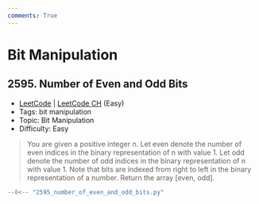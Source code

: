 ```yaml
---
comments: True
---
```


# Bit Manipulation

## 2595. Number of Even and Odd Bits

-   [LeetCode](https://leetcode.com/problems/number-of-even-and-odd-bits/) | [LeetCode CH](https://leetcode.cn/problems/number-of-even-and-odd-bits/) (Easy)
-   Tags: bit manipulation
-   Topic: Bit Manipulation
-   Difficulty: Easy

> You are given a positive integer n.
> Let even denote the number of even indices in the binary representation of n with value 1.
> Let odd denote the number of odd indices in the binary representation of n with value 1.
> Note that bits are indexed from right to left in the binary representation of a number.
> Return the array [even, odd].

```python title="2595. Number of Even and Odd Bits"
--8<-- "2595_number_of_even_and_odd_bits.py"
```
